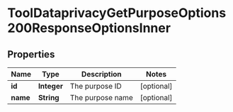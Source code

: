 

# ToolDataprivacyGetPurposeOptions200ResponseOptionsInner


## Properties

| Name | Type | Description | Notes |
|------------ | ------------- | ------------- | -------------|
|**id** | **Integer** | The purpose ID |  [optional] |
|**name** | **String** | The purpose name |  [optional] |



